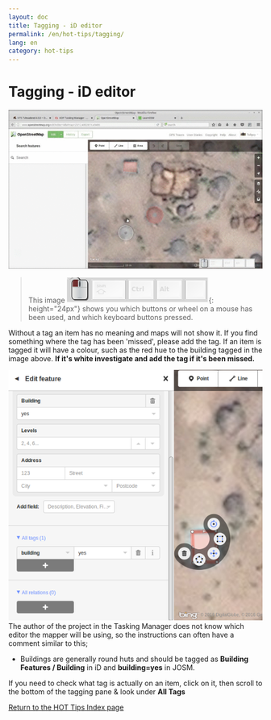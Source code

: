 ```yaml
---
layout: doc
title: Tagging - iD editor
permalink: /en/hot-tips/tagging/
lang: en
category: hot-tips
---
```


Tagging - iD editor
============

<!-- > This guide may be downloaded as [tm_starting_en.odt](/files/tm_starting_en.odt) or [tm_starting_en.pdf](/files/tm_starting_en.pdf)  
> Created 2016-10-30  -->

![tagging][]

> This image ![keymon]{: height="24px"} shows you which buttons or wheel on a mouse has been used, and which keyboard buttons pressed.  

Without a tag an item has no meaning and maps will not show it. If you find something where the tag has been 'missed', please add the tag. If an item is tagged it will have a colour, such as the red hue to the building tagged in the image above. **If it's white investigate and add the tag if it's been missed.**  

![tagged-building][]
The author of the project in the Tasking Manager does not know which editor the mapper will be using, so the instructions can often have a comment similar to this;  

- Buildings are generally round huts and should be tagged as **Building Features / Building** in iD and **building=yes** in JOSM.  

If you need to check what tag is actually on an item, click on it, then scroll to the bottom of the tagging pane & look under **All Tags**




[Return to the HOT Tips Index page](/en/hot-tips/)

[tagging]:/images/hot-tips/tagging.gif
[keymon]:/images/hot-tips/keymon.png
[tagged-building]:/images/hot-tips/tagged-building.png
